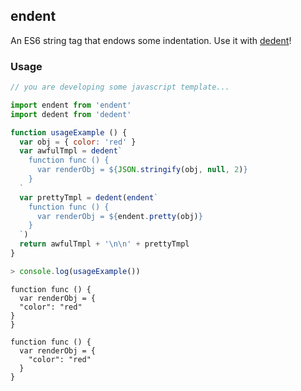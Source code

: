 ## endent

An ES6 string tag that endows some indentation. Use it with [dedent](https://github.com/dmnd/dedent)!

### Usage

```js
// you are developing some javascript template...

import endent from 'endent'
import dedent from 'dedent'

function usageExample () {
  var obj = { color: 'red' }
  var awfulTmpl = dedent`
    function func () {
      var renderObj = ${JSON.stringify(obj, null, 2)}
    }
  `
  var prettyTmpl = dedent(endent`
    function func () {
      var renderObj = ${endent.pretty(obj)}
    }
  `)
  return awfulTmpl + '\n\n' + prettyTmpl
}
```

```js
> console.log(usageExample())
```

```text
function func () {
  var renderObj = {
  "color": "red"
}
}

function func () {
  var renderObj = {
    "color": "red"
  }
}
```
